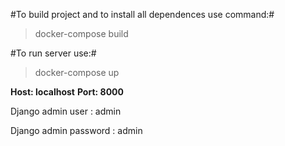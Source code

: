 
#To build project and to install all dependences use command:#

>docker-compose build

#To run server use:#

>docker-compose up

**Host: localhost**
**Port: 8000**

Django admin user : admin

Django admin password : admin
